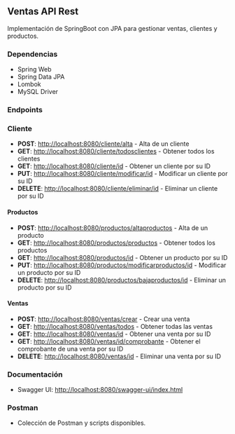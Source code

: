 ## Ventas API Rest

Implementación de SpringBoot con JPA para gestionar ventas, clientes y productos.

### Dependencias

- Spring Web
- Spring Data JPA
- Lombok
- MySQL Driver 

### Endpoints

### Cliente

- **POST**: [http://localhost:8080/cliente/alta](http://localhost:8080/cliente/alta) - Alta de un cliente
- **GET**: [http://localhost:8080/cliente/todosclientes](http://localhost:8080/cliente/todosclientes) - Obtener todos los clientes
- **GET**: [http://localhost:8080/cliente/id](http://localhost:8080/cliente/id) - Obtener un cliente por su ID
- **PUT**: [http://localhost:8080/cliente/modificar/id](http://localhost:8080/cliente/modificar/id) - Modificar un cliente por su ID
- **DELETE**: [http://localhost:8080/cliente/eliminar/id](http://localhost:8080/cliente/eliminar/id) - Eliminar un cliente por su ID

#### Productos

- **POST**: [http://localhost:8080/productos/altaproductos](http://localhost:8080/productos/altaproductos) - Alta de un producto
- **GET**: [http://localhost:8080/productos/productos](http://localhost:8080/productos/productos) - Obtener todos los productos
- **GET**: [http://localhost:8080/productos/id](http://localhost:8080/productos/id) - Obtener un producto por su ID
- **PUT**: [http://localhost:8080/productos/modificarproductos/id](http://localhost:8080/productos/modificarproductos/id) - Modificar un producto por su ID
- **DELETE**: [http://localhost:8080/productos/bajaproductos/id](http://localhost:8080/productos/bajaproductos/id) - Eliminar un producto por su ID

#### Ventas

- **POST**: [http://localhost:8080/ventas/crear](http://localhost:8080/ventas/crear) - Crear una venta
- **GET**: [http://localhost:8080/ventas/todos](http://localhost:8080/ventas/todos) - Obtener todas las ventas
- **GET**: [http://localhost:8080/ventas/id](http://localhost:8080/ventas/id) - Obtener una venta por su ID
- **GET**: [http://localhost:8080/ventas/id/comprobante](http://localhost:8080/ventas/id/comprobante) - Obtener el comprobante de una venta por su ID
- **DELETE**: [http://localhost:8080/ventas/id](http://localhost:8080/ventas/id) - Eliminar una venta por su ID

### Documentación

- Swagger UI: [http://localhost:8080/swagger-ui/index.html](http://localhost:8080/swagger-ui/index.html)

### Postman

- Colección de Postman y scripts disponibles.